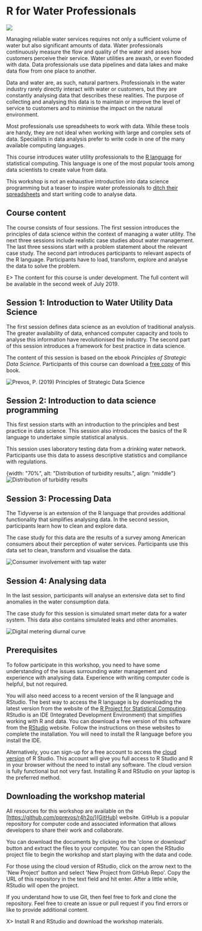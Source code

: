 # R for Water Professionals

![](resources/r4h20-logo.png)

Managing reliable water services requires not only a sufficient volume of water but also significant amounts of data. Water professionals continuously measure the flow and quality of the water and asses how customers perceive their service. Water utilities are awash, or even flooded with data. Data professionals use data pipelines and data lakes and make data flow from one place to another.

Data and water are, as such, natural partners. Professionals in the water industry rarely directly interact with water or customers, but they are constantly analysing data that describes these realities. The purpose of collecting and analysing this data is to maintain or improve the level of service to customers and to minimise the impact on the natural environment.

Most professionals use spreadsheets to work with data. While these tools are handy, they are not ideal when working with large and complex sets of data. Specialists in data analysis prefer to write code in one of the many available computing languages. 

This course introduces water utility professionals to the [R language](https://en.wikipedia.org/wiki/R_(programming_language)) for statistical computing. This language is one of the most popular tools among data scientists to create value from data. 

This workshop is not an exhaustive introduction into data science programming but a teaser to inspire water professionals to [ditch their spreadsheets](https://lucidmanager.org/spreadsheets-for-data-science/) and start writing code to analyse data.

## Course content
The course consists of four sessions. The first session introduces the principles of data science within the context of managing a water utility. The next three sessions include realistic case studies about water management. The last three sessions start with a problem statement about the relevant case study. The second part introduces participants to relevant aspects of the R language. Participants have to load, transform, explore and analyse the data to solve the problem.

E> The content for this course is under development. The full content will be available in the second week of July 2019.

## Session 1: Introduction to Water Utility Data Science
The first session defines data science as an evolution of traditional analysis. The greater availability of data, enhanced computer capacity and tools to analyse this information have revolutionised the industry. The second part of this session introduces a framework for best practice in data science.

The content of this session is based on the ebook *Principles of Strategic Data Science*. Participants of this course can download a [free copy](http://leanpub.com/strategic_data_science/c/r4h2o) of this book.

![Prevos, P. (2019) Principles of Strategic Data Science](resources/StrategicDataScience.jpg)

## Session 2: Introduction to data science programming
This first session starts with an introduction to the principles and best practice in data science. This session also introduces the basics of the R language to undertake simple statistical analysis.

This session uses laboratory testing data from a drinking water network. Participants use this data to assess descriptive statistics and compliance with regulations.

{width: "70%", alt: "Distribution of turbidity results.", align: "middle"}
![Distribution of turbidity results](resources/turbidity-distribution.png)

## Session 3: Processing Data
The Tidyverse is an extension of the R language that provides additional functionality that simplifies analysing data. In the second session, participants learn how to clean and explore data.

The case study for this data are the results of a survey among American consumers about their perception of water services. Participants use this data set to clean, transform and visualise the data.

![Consumer involvement with tap water](resources/consumer-involvement.png)

## Session 4: Analysing data
In the last session, participants will analyse an extensive data set to find anomalies in the water consumption data.

The case study for this session is simulated smart meter data for a water system. This data also contains simulated leaks and other anomalies.

![Digital metering diurnal curve](resources/digital_metering.png)

## Prerequisites
To follow participate in this workshop, you need to have some understanding of the issues surrounding water management and experience with analysing data. Experience with writing computer code is helpful, but not required. 

You will also need access to a recent version of the R language and RStudio. The best way to access the R language is by downloading the latest version from the website of the [R Project for Statistical Computing](https://www.r-project.org/). RStudio is an IDE (Integrated Development Environment) that simplifies working with R and data. You can download a free version of this software from the [RStudio](https://www.rstudio.com/) website. Follow the instructions on these websites to complete the installation. You will need to install the R language before you install the IDE.

Alternatively, you can sign-up for a free account to access the [cloud version](https://rstudio.cloud/) of R Studio. This account will give you full access to R Studio and R in your browser without the need to install any software. The cloud version is fully functional but not very fast. Installing R and RStudio on your laptop is the preferred method.

## Downloading the workshop material
All resources for this workshop are available on the [https://github.com/pprevos/r4h2o/](GitHub) website. GitHub is a popular repository for computer code and associated information that allows developers to share their work and collaborate.

You can download the documents by clicking on the 'clone or download' button and extract the files to your computer. You can open the RStudio project file to begin the workshop and start playing with the data and code.

For those using the cloud version of RStudio, click on the arrow next to the 'New Project' button and select 'New Project from GitHub Repo'. Copy the URL of this repository in the text field and hit enter. After a little while, RStudio will open the project.

If you understand how to use Git, then feel free to fork and clone the repository. Feel free to create an issue or pull request if you find errors or like to provide additional content.

X> Install R and RStudio and download the workshop materials.
